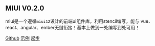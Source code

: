 <h2>MIUI <span>V0.2.0</span></h2>

miui是一个遵循`miui12`设计的前端ui组件库，利用stencil编写，能与 vue、react、angular、ember无缝衔接！基本上做到一处编写到处可用！

[Github](https://github.com/swimly/miui)
[示例](https://swimly.cn:8080/miui)
[起步](../../README)

<style>
  .cover-main h2{
    font-size:64px;
    display:inline-block;
    position:relative;
    line-height:48px;
    font-weight:bold;
    color:#42b983;
  }
  .cover-main h2 span{
    font-size:12px;
    background:#ff4555;
    color:#fff;
    padding:5px 10px;
    border-radius:20px;
    position:absolute;
    right:0;
    bottom:0;
    line-height:14px;
    transform:translate(110%, -20%);
  }
  .cover-main p{
    margin:60px auto !important;
    max-width:700px;
  }
  .cover-main p a{
    display:inline-flex;
    flex-direction:row;
    align-items:center;
    justify-content:center;
    background:#42b983;
    color:#fff !important;
    border:1px solid #42b983;
    height:44px;
    padding:0 30px;
    border-radius:30px;
    color:#fff;
    text-decoration:none;
    min-width:140px;
    margin:0 10px;
    position:relative;
  }
  .cover-main p a:after{
    content:"";
    display:block;
    position:absolute;
    left:0;
    top:0;
    right:0;
    bottom:0;
    border-radius:30px;
    background:#42b983;
    transition:0.3s;
    opacity:0;
  }
  .cover-main p a:hover:after{
    opacity:0.3;
  }
  .cover-main p a:first-child{
    background:none;
    color: #42b983 !important;
  }
  .cover-main p a:nth-child(2){
    background:#F56C6C;
    border-color:#F56C6C;
  }
</style>